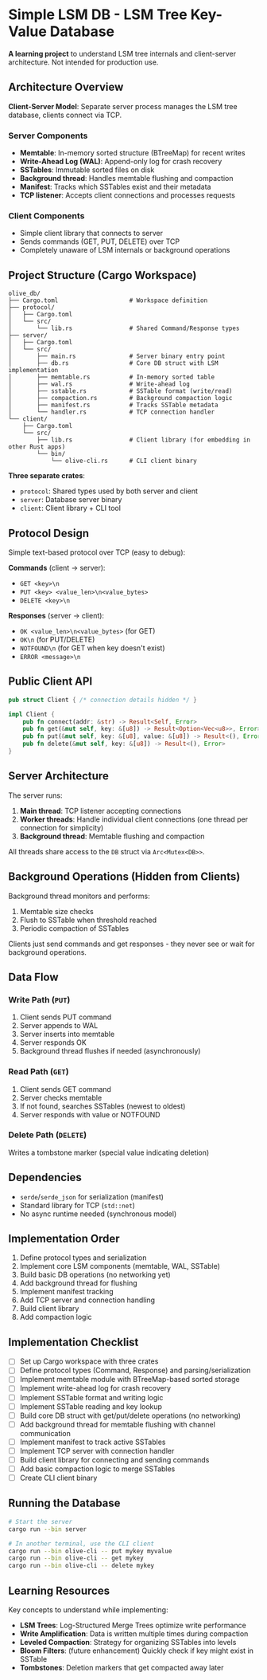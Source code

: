 # Simple LSM DB - LSM Tree Key-Value Database

**A learning project** to understand LSM tree internals and client-server architecture. Not intended for production use.

## Architecture Overview

**Client-Server Model**: Separate server process manages the LSM tree database, clients connect via TCP.

### Server Components

- **Memtable**: In-memory sorted structure (BTreeMap) for recent writes
- **Write-Ahead Log (WAL)**: Append-only log for crash recovery
- **SSTables**: Immutable sorted files on disk
- **Background thread**: Handles memtable flushing and compaction
- **Manifest**: Tracks which SSTables exist and their metadata
- **TCP listener**: Accepts client connections and processes requests

### Client Components

- Simple client library that connects to server
- Sends commands (GET, PUT, DELETE) over TCP
- Completely unaware of LSM internals or background operations

## Project Structure (Cargo Workspace)

```
olive_db/
├── Cargo.toml                    # Workspace definition
├── protocol/
│   ├── Cargo.toml
│   └── src/
│       └── lib.rs                # Shared Command/Response types
├── server/
│   ├── Cargo.toml
│   └── src/
│       ├── main.rs               # Server binary entry point
│       ├── db.rs                 # Core DB struct with LSM implementation
│       ├── memtable.rs           # In-memory sorted table
│       ├── wal.rs                # Write-ahead log
│       ├── sstable.rs            # SSTable format (write/read)
│       ├── compaction.rs         # Background compaction logic
│       ├── manifest.rs           # Tracks SSTable metadata
│       └── handler.rs            # TCP connection handler
└── client/
    ├── Cargo.toml
    └── src/
        ├── lib.rs                # Client library (for embedding in other Rust apps)
        └── bin/
            └── olive-cli.rs      # CLI client binary
```

**Three separate crates**:

- `protocol`: Shared types used by both server and client
- `server`: Database server binary
- `client`: Client library + CLI tool

## Protocol Design

Simple text-based protocol over TCP (easy to debug):

**Commands** (client → server):

- `GET <key>\n`
- `PUT <key> <value_len>\n<value_bytes>`
- `DELETE <key>\n`

**Responses** (server → client):

- `OK <value_len>\n<value_bytes>` (for GET)
- `OK\n` (for PUT/DELETE)
- `NOTFOUND\n` (for GET when key doesn't exist)
- `ERROR <message>\n`

## Public Client API

```rust
pub struct Client { /* connection details hidden */ }

impl Client {
    pub fn connect(addr: &str) -> Result<Self, Error>
    pub fn get(&mut self, key: &[u8]) -> Result<Option<Vec<u8>>, Error>
    pub fn put(&mut self, key: &[u8], value: &[u8]) -> Result<(), Error>
    pub fn delete(&mut self, key: &[u8]) -> Result<(), Error>
}
```

## Server Architecture

The server runs:

1. **Main thread**: TCP listener accepting connections
2. **Worker threads**: Handle individual client connections (one thread per connection for simplicity)
3. **Background thread**: Memtable flushing and compaction

All threads share access to the `DB` struct via `Arc<Mutex<DB>>`.

## Background Operations (Hidden from Clients)

Background thread monitors and performs:

1. Memtable size checks
2. Flush to SSTable when threshold reached
3. Periodic compaction of SSTables

Clients just send commands and get responses - they never see or wait for background operations.

## Data Flow

### Write Path (`PUT`)

1. Client sends PUT command
2. Server appends to WAL
3. Server inserts into memtable
4. Server responds OK
5. Background thread flushes if needed (asynchronously)

### Read Path (`GET`)

1. Client sends GET command
2. Server checks memtable
3. If not found, searches SSTables (newest to oldest)
4. Server responds with value or NOTFOUND

### Delete Path (`DELETE`)

Writes a tombstone marker (special value indicating deletion)

## Dependencies

- `serde`/`serde_json` for serialization (manifest)
- Standard library for TCP (`std::net`)
- No async runtime needed (synchronous model)

## Implementation Order

1. Define protocol types and serialization
2. Implement core LSM components (memtable, WAL, SSTable)
3. Build basic DB operations (no networking yet)
4. Add background thread for flushing
5. Implement manifest tracking
6. Add TCP server and connection handling
7. Build client library
8. Add compaction logic

## Implementation Checklist

- [ ] Set up Cargo workspace with three crates
- [ ] Define protocol types (Command, Response) and parsing/serialization
- [ ] Implement memtable module with BTreeMap-based sorted storage
- [ ] Implement write-ahead log for crash recovery
- [ ] Implement SSTable format and writing logic
- [ ] Implement SSTable reading and key lookup
- [ ] Build core DB struct with get/put/delete operations (no networking)
- [ ] Add background thread for memtable flushing with channel communication
- [ ] Implement manifest to track active SSTables
- [ ] Implement TCP server with connection handler
- [ ] Build client library for connecting and sending commands
- [ ] Add basic compaction logic to merge SSTables
- [ ] Create CLI client binary

## Running the Database

```bash
# Start the server
cargo run --bin server

# In another terminal, use the CLI client
cargo run --bin olive-cli -- put mykey myvalue
cargo run --bin olive-cli -- get mykey
cargo run --bin olive-cli -- delete mykey
```

## Learning Resources

Key concepts to understand while implementing:

- **LSM Trees**: Log-Structured Merge Trees optimize write performance
- **Write Amplification**: Data is written multiple times during compaction
- **Leveled Compaction**: Strategy for organizing SSTables into levels
- **Bloom Filters**: (future enhancement) Quickly check if key might exist in SSTable
- **Tombstones**: Deletion markers that get compacted away later
